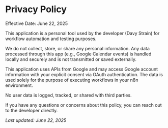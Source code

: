 # Privacy Policy

Effective Date: June 22, 2025

This application is a personal tool used by the developer (Davy Strain) for workflow automation and testing purposes.

We do not collect, store, or share any personal information. Any data processed through this app (e.g., Google Calendar events) is handled locally and securely and is not transmitted or saved externally.

This application uses APIs from Google and may access Google account information with your explicit consent via OAuth authentication. The data is used solely for the purpose of executing workflows in your n8n environment.

No user data is logged, tracked, or shared with third parties.

If you have any questions or concerns about this policy, you can reach out to the developer directly.

_Last updated: June 22, 2025_
